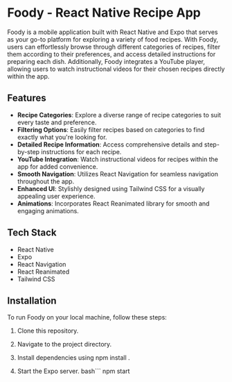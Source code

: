 # Foody - React Native Recipe App

Foody is a mobile application built with React Native and Expo that serves as your go-to platform for exploring a variety of food recipes. With Foody, users can effortlessly browse through different categories of recipes, filter them according to their preferences, and access detailed instructions for preparing each dish. Additionally, Foody integrates a YouTube player, allowing users to watch instructional videos for their chosen recipes directly within the app.

## Features

- **Recipe Categories**: Explore a diverse range of recipe categories to suit every taste and preference.
- **Filtering Options**: Easily filter recipes based on categories to find exactly what you're looking for.
- **Detailed Recipe Information**: Access comprehensive details and step-by-step instructions for each recipe.
- **YouTube Integration**: Watch instructional videos for recipes within the app for added convenience.
- **Smooth Navigation**: Utilizes React Navigation for seamless navigation throughout the app.
- **Enhanced UI**: Stylishly designed using Tailwind CSS for a visually appealing user experience.
- **Animations**: Incorporates React Reanimated library for smooth and engaging animations.

## Tech Stack

- React Native
- Expo
- React Navigation
- React Reanimated
- Tailwind CSS

## Installation

To run Foody on your local machine, follow these steps:

1. Clone this repository.

2. Navigate to the project directory.

3. Install dependencies using npm install .

4. Start the Expo server.
   bash```
   npm start
   ```
   
